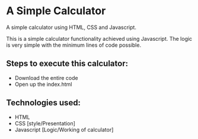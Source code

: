 # A Simple Calculator
A simple calculator using HTML, CSS and Javascript.

This is a simple calculator functionality achieved using Javascript. The logic is very simple with the minimum lines of code possible.

## Steps to execute this calculator:
- Download the entire code 
- Open up the index.html

## Technologies used: 
- HTML
- CSS [style/Presentation]
- Javascript [Logic/Working of calculator]

